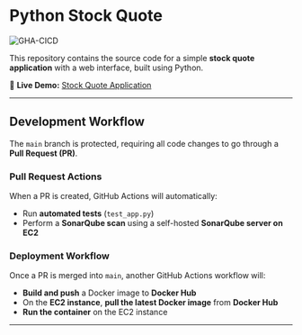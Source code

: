 # Python Stock Quote  
![GHA-CICD](https://github.com/user-attachments/assets/92e720cf-b336-4b34-9d35-e5c2e6109a50)

This repository contains the source code for a simple **stock quote application** with a web interface, built using Python.  

🚀 **Live Demo:** [Stock Quote Application](http://3.9.99.74/)  

---

## Development Workflow  
The `main` branch is protected, requiring all code changes to go through a **Pull Request (PR)**.  

### Pull Request Actions  
When a PR is created, GitHub Actions will automatically:  
- Run **automated tests** (`test_app.py`)  
- Perform a **SonarQube scan** using a self-hosted **SonarQube server on EC2**  

### Deployment Workflow  
Once a PR is merged into `main`, another GitHub Actions workflow will:  
- **Build and push** a Docker image to **Docker Hub**  
- On the **EC2 instance**, **pull the latest Docker image** from **Docker Hub**  
- **Run the container** on the EC2 instance  

---
